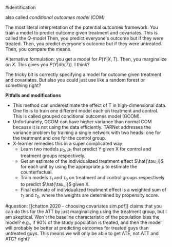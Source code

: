 #identification 

also called *conditional outcomes model (COM)*

The most literal interpretation of the potential outcomes framework. You train a model to predict outcome given treatment and covariates. This is called the *Q-model* Then, you predict everyone's outcome but if they were treated. Then, you predict everyone's outcome but if they were untreated. Then, you compare the means.

Alternative formulation: you get a model for $P(Y | X, T)$. Then, you marginalize on $X$. This gives you $P(Y | do(T))$. I think?

The tricky bit is correctly specifying a model for outcome given treatment and covariates. But also you could just use like a random forest or something right?

**Pitfalls and modifications**
- This method can underestimate the effect of T in high-dimensional data. One fix is to train one different model each on treatment and control. This is called grouped conditional outcomes model (GCOM).
- Unfortunately, GCOM can have higher variance than normal COM because it is not using the data efficiently. TARNet addresses the variance problem by training a single network with two heads: one for the treatment and one for the control group.
- X-learner remedies this in a super complicated way
	- Learn two models $\mu_0$, $\mu_1$ that predict Y given X for control and treatment groups respectively.
	- Get an estimate of the individualized treatment effect $\hat{\tau_i}$ for each unit by using the appropriate $\mu$ to estimate the counterfactual.
	- Train models $\tau_1$ and $\tau_0$ on treatment and control groups respectively to predict $\hat{\tau_i}$ given X.
	- Final estimate of individualized treatment effect is a weighted sum of $\tau_1$ and $\tau_0$, where the weights are determined by propensity score.

#question: [[chatton 2020 -  choosing covariates sim.pdf]] claims that you can do this for the ATT by just marginalizing using the treatment group, but I am skeptical. Won't the baseline characteristic of the population bias the model? e.g., if 90% of the study population is treated, and then the model will probably be better at predicting outcomes for treated guys than untreated guys. This means we will only be able to get ATE, not ATT and ATC? right?